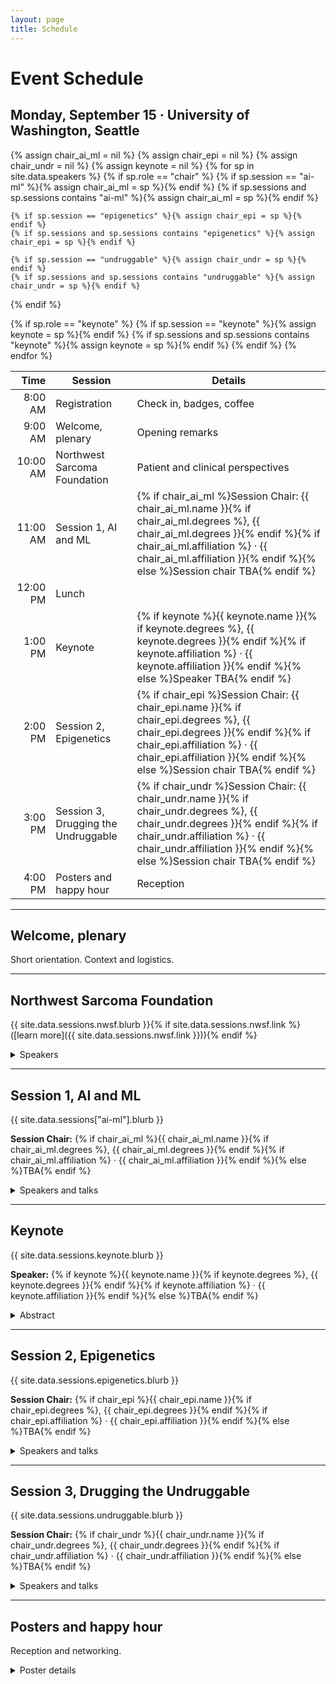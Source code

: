 ```yaml
---
layout: page
title: Schedule
---
```


# Event Schedule

## Monday, September 15 · University of Washington, Seattle

{% assign chair_ai_ml = nil %}
{% assign chair_epi = nil %}
{% assign chair_undr = nil %}
{% assign keynote = nil %}
{% for sp in site.data.speakers %}
  {% if sp.role == "chair" %}
    {% if sp.session == "ai-ml" %}{% assign chair_ai_ml = sp %}{% endif %}
    {% if sp.sessions and sp.sessions contains "ai-ml" %}{% assign chair_ai_ml = sp %}{% endif %}

    {% if sp.session == "epigenetics" %}{% assign chair_epi = sp %}{% endif %}
    {% if sp.sessions and sp.sessions contains "epigenetics" %}{% assign chair_epi = sp %}{% endif %}

    {% if sp.session == "undruggable" %}{% assign chair_undr = sp %}{% endif %}
    {% if sp.sessions and sp.sessions contains "undruggable" %}{% assign chair_undr = sp %}{% endif %}
  {% endif %}

  {% if sp.role == "keynote" %}
    {% if sp.session == "keynote" %}{% assign keynote = sp %}{% endif %}
    {% if sp.sessions and sp.sessions contains "keynote" %}{% assign keynote = sp %}{% endif %}
  {% endif %}
{% endfor %}

| Time    | Session                               | Details |
|-------: |---------------------------------------|---------|
| 8:00 AM | Registration                          | Check in, badges, coffee |
| 9:00 AM | Welcome, plenary                      | Opening remarks |
| 10:00 AM| Northwest Sarcoma Foundation          | Patient and clinical perspectives |
| 11:00 AM| Session 1, AI and ML                  | {% if chair_ai_ml %}Session Chair: {{ chair_ai_ml.name }}{% if chair_ai_ml.degrees %}, {{ chair_ai_ml.degrees }}{% endif %}{% if chair_ai_ml.affiliation %} · {{ chair_ai_ml.affiliation }}{% endif %}{% else %}Session chair TBA{% endif %} |
| 12:00 PM| Lunch                                 |  |
| 1:00 PM | Keynote                               | {% if keynote %}{{ keynote.name }}{% if keynote.degrees %}, {{ keynote.degrees }}{% endif %}{% if keynote.affiliation %} · {{ keynote.affiliation }}{% endif %}{% else %}Speaker TBA{% endif %} |
| 2:00 PM | Session 2, Epigenetics                | {% if chair_epi %}Session Chair: {{ chair_epi.name }}{% if chair_epi.degrees %}, {{ chair_epi.degrees }}{% endif %}{% if chair_epi.affiliation %} · {{ chair_epi.affiliation }}{% endif %}{% else %}Session chair TBA{% endif %} |
| 3:00 PM | Session 3, Drugging the Undruggable   | {% if chair_undr %}Session Chair: {{ chair_undr.name }}{% if chair_undr.degrees %}, {{ chair_undr.degrees }}{% endif %}{% if chair_undr.affiliation %} · {{ chair_undr.affiliation }}{% endif %}{% else %}Session chair TBA{% endif %} |
| 4:00 PM | Posters and happy hour                | Reception |

---

## Welcome, plenary
Short orientation. Context and logistics.

---

## Northwest Sarcoma Foundation
{{ site.data.sessions.nwsf.blurb }}{% if site.data.sessions.nwsf.link %} ([learn more]({{ site.data.sessions.nwsf.link }})){% endif %}

<details><summary>Speakers</summary>
{% assign session_key = "nwsf" %}
{% for sp in site.data.speakers %}
  {% assign in_session = false %}
  {% if sp.session == session_key %}{% assign in_session = true %}{% endif %}
  {% if sp.sessions and sp.sessions contains session_key %}{% assign in_session = true %}{% endif %}
  {% if in_session %}
- **{{ sp.name }}**{% if sp.degrees %}, {{ sp.degrees }}{% endif %}{% if sp.affiliation %} · {{ sp.affiliation }}{% endif %}
  {% if sp.talk_title %}{% if sp.talk_title[session_key] %}*{{ sp.talk_title[session_key] }}*{% else %}*{{ sp.talk_title }}*{% endif %}{% endif %}
  {% if sp.abstract %}{% if sp.abstract[session_key] %}<br>{{ sp.abstract[session_key] }}{% else %}<br>{{ sp.abstract }}{% endif %}{% endif %}
  {% endif %}
{% endfor %}
</details>

---

## Session 1, AI and ML
{{ site.data.sessions["ai-ml"].blurb }}

**Session Chair:** {% if chair_ai_ml %}{{ chair_ai_ml.name }}{% if chair_ai_ml.degrees %}, {{ chair_ai_ml.degrees }}{% endif %}{% if chair_ai_ml.affiliation %} · {{ chair_ai_ml.affiliation }}{% endif %}{% else %}TBA{% endif %}

<details><summary>Speakers and talks</summary>
{% assign session_key = "ai-ml" %}
{% for sp in site.data.speakers %}
  {% if sp.role == "speaker" or sp.role == "panelist" %}
    {% assign in_session = false %}
    {% if sp.session == session_key %}{% assign in_session = true %}{% endif %}
    {% if sp.sessions and sp.sessions contains session_key %}{% assign in_session = true %}{% endif %}
    {% if in_session %}
- **{{ sp.name }}**{% if sp.degrees %}, {{ sp.degrees }}{% endif %}{% if sp.affiliation %} · {{ sp.affiliation }}{% endif %}
  {% if sp.talk_title %}{% if sp.talk_title[session_key] %}*{{ sp.talk_title[session_key] }}*{% else %}*{{ sp.talk_title }}*{% endif %}{% endif %}
  {% if sp.abstract %}{% if sp.abstract[session_key] %}<br>{{ sp.abstract[session_key] }}{% else %}<br>{{ sp.abstract }}{% endif %}{% endif %}
    {% endif %}
  {% endif %}
{% endfor %}
</details>

---

## Keynote
{{ site.data.sessions.keynote.blurb }}

**Speaker:** {% if keynote %}{{ keynote.name }}{% if keynote.degrees %}, {{ keynote.degrees }}{% endif %}{% if keynote.affiliation %} · {{ keynote.affiliation }}{% endif %}{% else %}TBA{% endif %}

<details><summary>Abstract</summary>
{% if keynote and keynote.abstract %}
  {% if keynote.abstract.keynote %}{{ keynote.abstract.keynote }}{% else %}{{ keynote.abstract }}{% endif %}
{% else %}
  Abstract TBA
{% endif %}
</details>

---

## Session 2, Epigenetics
{{ site.data.sessions.epigenetics.blurb }}

**Session Chair:** {% if chair_epi %}{{ chair_epi.name }}{% if chair_epi.degrees %}, {{ chair_epi.degrees }}{% endif %}{% if chair_epi.affiliation %} · {{ chair_epi.affiliation }}{% endif %}{% else %}TBA{% endif %}

<details><summary>Speakers and talks</summary>
{% assign session_key = "epigenetics" %}
{% for sp in site.data.speakers %}
  {% if sp.role == "speaker" or sp.role == "panelist" %}
    {% assign in_session = false %}
    {% if sp.session == session_key %}{% assign in_session = true %}{% endif %}
    {% if sp.sessions and sp.sessions contains session_key %}{% assign in_session = true %}{% endif %}
    {% if in_session %}
- **{{ sp.name }}**{% if sp.degrees %}, {{ sp.degrees }}{% endif %}{% if sp.affiliation %} · {{ sp.affiliation }}{% endif %}
  {% if sp.talk_title %}{% if sp.talk_title[session_key] %}*{{ sp.talk_title[session_key] }}*{% else %}*{{ sp.talk_title }}*{% endif %}{% endif %}
  {% if sp.abstract %}{% if sp.abstract[session_key] %}<br>{{ sp.abstract[session_key] }}{% else %}<br>{{ sp.abstract }}{% endif %}{% endif %}
    {% endif %}
  {% endif %}
{% endfor %}
</details>

---

## Session 3, Drugging the Undruggable
{{ site.data.sessions.undruggable.blurb }}

**Session Chair:** {% if chair_undr %}{{ chair_undr.name }}{% if chair_undr.degrees %}, {{ chair_undr.degrees }}{% endif %}{% if chair_undr.affiliation %} · {{ chair_undr.affiliation }}{% endif %}{% else %}TBA{% endif %}

<details><summary>Speakers and talks</summary>
{% assign session_key = "undruggable" %}
{% for sp in site.data.speakers %}
  {% if sp.role == "speaker" or sp.role == "panelist" %}
    {% assign in_session = false %}
    {% if sp.session == session_key %}{% assign in_session = true %}{% endif %}
    {% if sp.sessions and sp.sessions contains session_key %}{% assign in_session = true %}{% endif %}
    {% if in_session %}
- **{{ sp.name }}**{% if sp.degrees %}, {{ sp.degrees }}{% endif %}{% if sp.affiliation %} · {{ sp.affiliation }}{% endif %}
  {% if sp.talk_title %}{% if sp.talk_title[session_key] %}*{{ sp.talk_title[session_key] }}*{% else %}*{{ sp.talk_title }}*{% endif %}{% endif %}
  {% if sp.abstract %}{% if sp.abstract[session_key] %}<br>{{ sp.abstract[session_key] }}{% else %}<br>{{ sp.abstract }}{% endif %}{% endif %}
    {% endif %}
  {% endif %}
{% endfor %}
</details>

---

## Posters and happy hour
Reception and networking.

<details><summary>Poster details</summary>
- Setup time and location
- Poster size and format
- Presenter timing
- Best poster note if applicable
</details>
